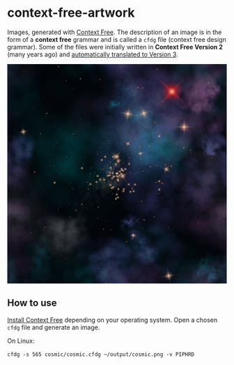 # context-free-artwork
Images, generated with [Context Free](https://www.contextfreeart.org/index.html). The description of an image is in the form of a **context free** grammar and is called a `cfdg` file (context free design grammar). Some of the files were initially written in **Context Free Version 2** (many years ago) and [automatically translated to Version 3](https://www.contextfreeart.org/gallery/translate.php).

![cosmic](https://github.com/spiralnegative/context-free-artwork/blob/master/cosmic/cosmic_PIPHRD.png)

## How to use
[Install Context Free](https://www.contextfreeart.org/downloads.html) depending on your operating system. Open a chosen `cfdg` file and generate an image.

On Linux:
```
cfdg -s 565 cosmic/cosmic.cfdg ~/output/cosmic.png -v PIPHRD
```
